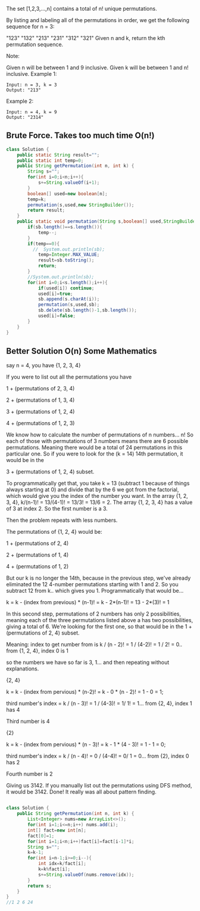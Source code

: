 The set [1,2,3,...,n] contains a total of n! unique permutations.

By listing and labeling all of the permutations in order, we get the following sequence for n = 3:

"123"
"132"
"213"
"231"
"312"
"321"
Given n and k, return the kth permutation sequence.

Note:

Given n will be between 1 and 9 inclusive.
Given k will be between 1 and n! inclusive.
Example 1:
```
Input: n = 3, k = 3
Output: "213"
```
Example 2:
```
Input: n = 4, k = 9
Output: "2314"
```
## Brute Force. Takes too much time O(n!)
```java
class Solution {
    public static String result="";
    public static int temp=0;
    public String getPermutation(int n, int k) {
        String s="";
        for(int i=0;i<n;i++){
            s+=String.valueOf(i+1);
        }
        boolean[] used=new boolean[n];
        temp=k;
        permutation(s,used,new StringBuilder());
        return result;
    }
    public static void permutation(String s,boolean[] used,StringBuilder sb){
        if(sb.length()==s.length()){
            temp--;
        }
        if(temp==0){
          //  System.out.println(sb);
            temp=Integer.MAX_VALUE;
            result=sb.toString();
            return;
        }
        //System.out.println(sb);
        for(int i=0;i<s.length();i++){
            if(used[i]) continue;
            used[i]=true;
            sb.append(s.charAt(i));
            permutation(s,used,sb);
            sb.delete(sb.length()-1,sb.length());
            used[i]=false;
        }
    }
}
```

## Better Solution O(n) Some Mathematics
say n = 4, you have {1, 2, 3, 4}

If you were to list out all the permutations you have

1 + (permutations of 2, 3, 4)

2 + (permutations of 1, 3, 4)

3 + (permutations of 1, 2, 4)

4 + (permutations of 1, 2, 3)


We know how to calculate the number of permutations of n numbers... n! So each of those with permutations of 3 numbers means there are 6 possible permutations. Meaning there would be a total of 24 permutations in this particular one. So if you were to look for the (k = 14) 14th permutation, it would be in the

3 + (permutations of 1, 2, 4) subset.

To programmatically get that, you take k = 13 (subtract 1 because of things always starting at 0) and divide that by the 6 we got from the factorial, which would give you the index of the number you want. In the array {1, 2, 3, 4}, k/(n-1)! = 13/(4-1)! = 13/3! = 13/6 = 2. The array {1, 2, 3, 4} has a value of 3 at index 2. So the first number is a 3.

Then the problem repeats with less numbers.

The permutations of {1, 2, 4} would be:

1 + (permutations of 2, 4)

2 + (permutations of 1, 4)

4 + (permutations of 1, 2)

But our k is no longer the 14th, because in the previous step, we've already eliminated the 12 4-number permutations starting with 1 and 2. So you subtract 12 from k.. which gives you 1. Programmatically that would be...

k = k - (index from previous) * (n-1)! = k - 2*(n-1)! = 13 - 2*(3)! = 1

In this second step, permutations of 2 numbers has only 2 possibilities, meaning each of the three permutations listed above a has two possibilities, giving a total of 6. We're looking for the first one, so that would be in the 1 + (permutations of 2, 4) subset.

Meaning: index to get number from is k / (n - 2)! = 1 / (4-2)! = 1 / 2! = 0.. from {1, 2, 4}, index 0 is 1


so the numbers we have so far is 3, 1... and then repeating without explanations.


{2, 4}

k = k - (index from pervious) * (n-2)! = k - 0 * (n - 2)! = 1 - 0 = 1;

third number's index = k / (n - 3)! = 1 / (4-3)! = 1/ 1! = 1... from {2, 4}, index 1 has 4

Third number is 4


{2}

k = k - (index from pervious) * (n - 3)! = k - 1 * (4 - 3)! = 1 - 1 = 0;

third number's index = k / (n - 4)! = 0 / (4-4)! = 0/ 1 = 0... from {2}, index 0 has 2

Fourth number is 2


Giving us 3142. If you manually list out the permutations using DFS method, it would be 3142. Done! It really was all about pattern finding.


```java

class Solution {
    public String getPermutation(int n, int k) {
        List<Integer> nums=new ArrayList<>();
        for(int i=1;i<=n;i++) nums.add(i);
        int[] fact=new int[n];
        fact[0]=1;
        for(int i=1;i<n;i++)fact[i]=fact[i-1]*i;
        String s="";
        k=k-1;
        for(int i=n-1;i>=0;i--){
            int idx=k/fact[i];
            k=k%fact[i];
            s+=String.valueOf(nums.remove(idx));
        }
        return s;
    }
}
//1 2 6 24

```
